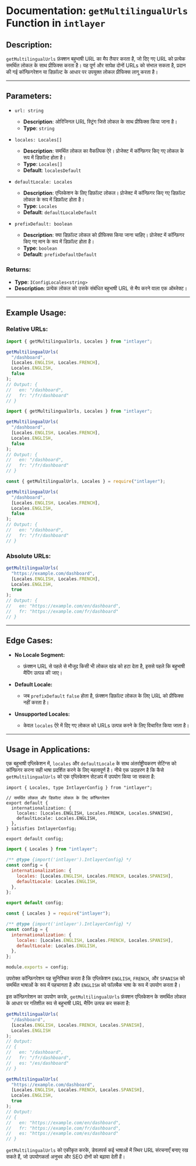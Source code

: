 # Documentation: `getMultilingualUrls` Function in `intlayer`

## Description:

`getMultilingualUrls` फ़ंक्शन बहुभाषी URL का मैप तैयार करता है, जो दिए गए URL को प्रत्येक समर्थित लोकल के साथ प्रीफिक्स करता है। यह पूर्ण और सापेक्ष दोनों URLs को संभाल सकता है, प्रदान की गई कॉन्फ़िगरेशन या डिफ़ॉल्ट के आधार पर उपयुक्त लोकल प्रीफिक्स लागू करता है।

---

## Parameters:

- `url: string`

  - **Description**: ओरिजिनल URL स्ट्रिंग जिसे लोकल के साथ प्रीफिक्स किया जाना है।
  - **Type**: `string`

- `locales: Locales[]`

  - **Description**: समर्थित लोकल का वैकल्पिक ऐरे। प्रोजेक्ट में कॉन्फ़िगर किए गए लोकल के रूप में डिफ़ॉल्ट होता है।
  - **Type**: `Locales[]`
  - **Default**: `localesDefault`

- `defaultLocale: Locales`

  - **Description**: एप्लिकेशन के लिए डिफ़ॉल्ट लोकल। प्रोजेक्ट में कॉन्फ़िगर किए गए डिफ़ॉल्ट लोकल के रूप में डिफ़ॉल्ट होता है।
  - **Type**: `Locales`
  - **Default**: `defaultLocaleDefault`

- `prefixDefault: boolean`
  - **Description**: क्या डिफ़ॉल्ट लोकल को प्रीफिक्स किया जाना चाहिए। प्रोजेक्ट में कॉन्फ़िगर किए गए मान के रूप में डिफ़ॉल्ट होता है।
  - **Type**: `boolean`
  - **Default**: `prefixDefaultDefault`

### Returns:

- **Type**: `IConfigLocales<string>`
- **Description**: प्रत्येक लोकल को उसके संबंधित बहुभाषी URL से मैप करने वाला एक ऑब्जेक्ट।

---

## Example Usage:

### Relative URLs:

```typescript codeFormat="typescript"
import { getMultilingualUrls, Locales } from "intlayer";

getMultilingualUrls(
  "/dashboard",
  [Locales.ENGLISH, Locales.FRENCH],
  Locales.ENGLISH,
  false
);
// Output: {
//   en: "/dashboard",
//   fr: "/fr/dashboard"
// }
```

```javascript codeFormat="esm"
import { getMultilingualUrls, Locales } from "intlayer";

getMultilingualUrls(
  "/dashboard",
  [Locales.ENGLISH, Locales.FRENCH],
  Locales.ENGLISH,
  false
);
// Output: {
//   en: "/dashboard",
//   fr: "/fr/dashboard"
// }
```

```javascript codeFormat="commonjs"
const { getMultilingualUrls, Locales } = require("intlayer");

getMultilingualUrls(
  "/dashboard",
  [Locales.ENGLISH, Locales.FRENCH],
  Locales.ENGLISH,
  false
);
// Output: {
//   en: "/dashboard",
//   fr: "/fr/dashboard"
// }
```

### Absolute URLs:

```typescript
getMultilingualUrls(
  "https://example.com/dashboard",
  [Locales.ENGLISH, Locales.FRENCH],
  Locales.ENGLISH,
  true
);
// Output: {
//   en: "https://example.com/en/dashboard",
//   fr: "https://example.com/fr/dashboard"
// }
```

---

## Edge Cases:

- **No Locale Segment:**

  - फ़ंक्शन URL से पहले से मौजूद किसी भी लोकल खंड को हटा देता है, इससे पहले कि बहुभाषी मैपिंग उत्पन्न की जाए।

- **Default Locale:**

  - जब `prefixDefault` `false` होता है, फ़ंक्शन डिफ़ॉल्ट लोकल के लिए URL को प्रीफिक्स नहीं करता है।

- **Unsupported Locales:**
  - केवल `locales` ऐरे में दिए गए लोकल को URLs उत्पन्न करने के लिए विचारित किया जाता है।

---

## Usage in Applications:

एक बहुभाषी एप्लिकेशन में, `locales` और `defaultLocale` के साथ अंतर्राष्ट्रीयकरण सेटिंग्स को कॉन्फ़िगर करना सही भाषा प्रदर्शित करने के लिए महत्वपूर्ण है। नीचे एक उदाहरण है कि कैसे `getMultilingualUrls` को एक एप्लिकेशन सेटअप में उपयोग किया जा सकता है:

```tsx codeFormat="typescript"
import { Locales, type IntlayerConfig } from "intlayer";

// समर्थित लोकल और डिफ़ॉल्ट लोकल के लिए कॉन्फ़िगरेशन
export default {
  internationalization: {
    locales: [Locales.ENGLISH, Locales.FRENCH, Locales.SPANISH],
    defaultLocale: Locales.ENGLISH,
  },
} satisfies IntlayerConfig;

export default config;
```

```javascript codeFormat="esm"
import { Locales } from "intlayer";

/** @type {import('intlayer').IntlayerConfig} */
const config = {
  internationalization: {
    locales: [Locales.ENGLISH, Locales.FRENCH, Locales.SPANISH],
    defaultLocale: Locales.ENGLISH,
  },
};

export default config;
```

```javascript codeFormat="commonjs"
const { Locales } = require("intlayer");

/** @type {import('intlayer').IntlayerConfig} */
const config = {
  internationalization: {
    locales: [Locales.ENGLISH, Locales.FRENCH, Locales.SPANISH],
    defaultLocale: Locales.ENGLISH,
  },
};

module.exports = config;
```

उपरोक्त कॉन्फ़िगरेशन यह सुनिश्चित करता है कि एप्लिकेशन `ENGLISH`, `FRENCH`, और `SPANISH` को समर्थित भाषाओं के रूप में पहचानता है और `ENGLISH` को फॉलबैक भाषा के रूप में उपयोग करता है।

इस कॉन्फ़िगरेशन का उपयोग करके, `getMultilingualUrls` फ़ंक्शन एप्लिकेशन के समर्थित लोकल के आधार पर गतिशील रूप से बहुभाषी URL मैपिंग उत्पन्न कर सकता है:

```typescript
getMultilingualUrls(
  "/dashboard",
  [Locales.ENGLISH, Locales.FRENCH, Locales.SPANISH],
  Locales.ENGLISH
);
// Output:
// {
//   en: "/dashboard",
//   fr: "/fr/dashboard",
//   es: "/es/dashboard"
// }

getMultilingualUrls(
  "https://example.com/dashboard",
  [Locales.ENGLISH, Locales.FRENCH, Locales.SPANISH],
  Locales.ENGLISH,
  true
);
// Output:
// {
//   en: "https://example.com/en/dashboard",
//   fr: "https://example.com/fr/dashboard",
//   es: "https://example.com/es/dashboard"
// }
```

`getMultilingualUrls` को एकीकृत करके, डेवलपर्स कई भाषाओं में स्थिर URL संरचनाएँ बनाए रख सकते हैं, जो उपयोगकर्ता अनुभव और SEO दोनों को बढ़ावा देती हैं।
